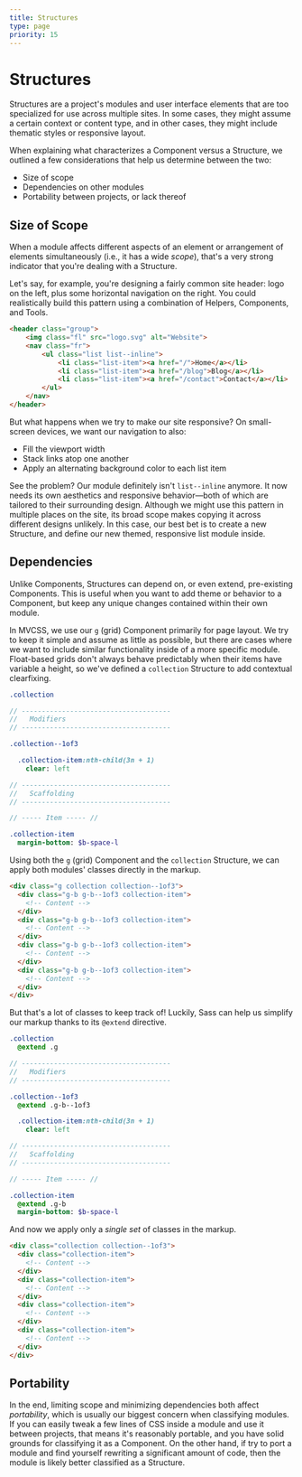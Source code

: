 ```yaml
---
title: Structures
type: page
priority: 15
---
```


Structures
==========

Structures are a project's modules and user interface elements that are too specialized for use across multiple sites. In some cases, they might assume a certain context or content type, and in other cases, they might include thematic styles or responsive layout.

When explaining what characterizes a Component versus a Structure, we outlined a few considerations that help us determine between the two:

- Size of scope
- Dependencies on other modules
- Portability between projects, or lack thereof

Size of Scope
-------------

When a module affects different aspects of an element or arrangement of elements simultaneously (i.e., it has a wide *scope*), that's a very strong indicator that you're dealing with a Structure.

Let's say, for example, you're designing a fairly common site header: logo on the left, plus some horizontal navigation on the right. You could realistically build this pattern using a combination of Helpers, Components, and Tools.

```html
<header class="group">
    <img class="fl" src="logo.svg" alt="Website">
    <nav class="fr">
        <ul class="list list--inline">
            <li class="list-item"><a href="/">Home</a></li>
            <li class="list-item"><a href="/blog">Blog</a></li>
            <li class="list-item"><a href="/contact">Contact</a></li>
        </ul>
    </nav>
</header>
```

But what happens when we try to make our site responsive? On small-screen devices, we want our navigation to also:

- Fill the viewport width
- Stack links atop one another
- Apply an alternating background color to each list item

See the problem? Our module definitely isn't `list--inline` anymore. It now needs its own aesthetics and responsive behavior&mdash;both of which are tailored to their surrounding design. Although we might use this pattern in multiple places on the site, its broad scope makes copying it across different designs unlikely. In this case, our best bet is to create a new Structure, and define our new themed, responsive list module inside.

Dependencies
------------

Unlike Components, Structures can depend on, or even extend, pre-existing Components. This is useful when you want to add theme or behavior to a Component, but keep any unique changes contained within their own module.

In MVCSS, we use our `g` (grid) Component primarily for page layout. We try to keep it simple and assume as little as possible, but there are cases where we want to include similar functionality inside of a more specific module. Float-based grids don't always behave predictably when their items have variable a height, so we've defined a `collection` Structure to add contextual clearfixing.

```sass
.collection

// -------------------------------------
//   Modifiers
// -------------------------------------

.collection--1of3

  .collection-item:nth-child(3n + 1)
    clear: left

// -------------------------------------
//   Scaffolding
// -------------------------------------

// ----- Item ----- //

.collection-item
  margin-bottom: $b-space-l
```

Using both the `g` (grid) Component and the `collection` Structure, we can apply both modules' classes directly in the markup.

```html
<div class="g collection collection--1of3">
  <div class="g-b g-b--1of3 collection-item">
    <!-- Content -->
  </div>
  <div class="g-b g-b--1of3 collection-item">
    <!-- Content -->
  </div>
  <div class="g-b g-b--1of3 collection-item">
    <!-- Content -->
  </div>
  <div class="g-b g-b--1of3 collection-item">
    <!-- Content -->
  </div>
</div>
```

But that's a lot of classes to keep track of! Luckily, Sass can help us simplify our markup thanks to its `@extend` directive.

```sass
.collection
  @extend .g

// -------------------------------------
//   Modifiers
// -------------------------------------

.collection--1of3
  @extend .g-b--1of3

  .collection-item:nth-child(3n + 1)
    clear: left

// -------------------------------------
//   Scaffolding
// -------------------------------------

// ----- Item ----- //

.collection-item
  @extend .g-b
  margin-bottom: $b-space-l
```

And now we apply only a *single set* of classes in the markup.

```html
<div class="collection collection--1of3">
  <div class="collection-item">
    <!-- Content -->
  </div>
  <div class="collection-item">
    <!-- Content -->
  </div>
  <div class="collection-item">
    <!-- Content -->
  </div>
  <div class="collection-item">
    <!-- Content -->
  </div>
</div>
```

Portability
-----------

In the end, limiting scope and minimizing dependencies both affect *portability*, which is usually our biggest concern when classifying modules. If you can easily tweak a few lines of CSS inside a module and use it between projects, that means it's reasonably portable, and you have solid grounds for classifying it as a Component. On the other hand, if try to port a module and find yourself rewriting a significant amount of code, then the module is likely better classified as a Structure.
